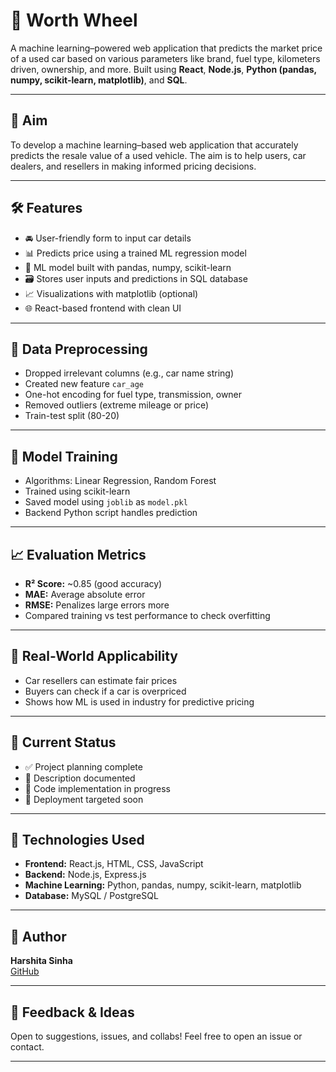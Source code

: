 # 🚗 Worth Wheel

A machine learning–powered web application that predicts the market price of a used car based on various parameters like brand, fuel type, kilometers driven, ownership, and more. Built using **React**, **Node.js**, **Python (pandas, numpy, scikit-learn, matplotlib)**, and **SQL**.

---

## 🎯 Aim

To develop a machine learning–based web application that accurately predicts the resale value of a used vehicle. The aim is to help users, car dealers, and resellers in making informed pricing decisions.

---

## 🛠️ Features

- 🚘 User-friendly form to input car details
- 📊 Predicts price using a trained ML regression model
- 🔁 ML model built with pandas, numpy, scikit-learn
- 🗃️ Stores user inputs and predictions in SQL database
- 📈 Visualizations with matplotlib (optional)
- 🌐 React-based frontend with clean UI

---

## 🔄 Data Preprocessing

- Dropped irrelevant columns (e.g., car name string)
- Created new feature `car_age`
- One-hot encoding for fuel type, transmission, owner
- Removed outliers (extreme mileage or price)
- Train-test split (80-20)

---

## 🧠 Model Training

- Algorithms: Linear Regression, Random Forest
- Trained using scikit-learn
- Saved model using `joblib` as `model.pkl`
- Backend Python script handles prediction

---

## 📈 Evaluation Metrics

- **R² Score:** ~0.85 (good accuracy)
- **MAE:** Average absolute error
- **RMSE:** Penalizes large errors more
- Compared training vs test performance to check overfitting

---

## 💼 Real-World Applicability

- Car resellers can estimate fair prices
- Buyers can check if a car is overpriced
- Shows how ML is used in industry for predictive pricing

---

## 📝 Current Status

- ✅ Project planning complete  
- 📄 Description documented  
- 🔨 Code implementation in progress  
- 🚀 Deployment targeted soon

---

## 🧪 Technologies Used

- **Frontend:** React.js, HTML, CSS, JavaScript
- **Backend:** Node.js, Express.js
- **Machine Learning:** Python, pandas, numpy, scikit-learn, matplotlib
- **Database:** MySQL / PostgreSQL

---

## 📝 Author

**Harshita Sinha**  
 [GitHub](https://github.com/HarshitaSinha09)

---

## 🤝 Feedback & Ideas

Open to suggestions, issues, and collabs! Feel free to open an issue or contact.

---
